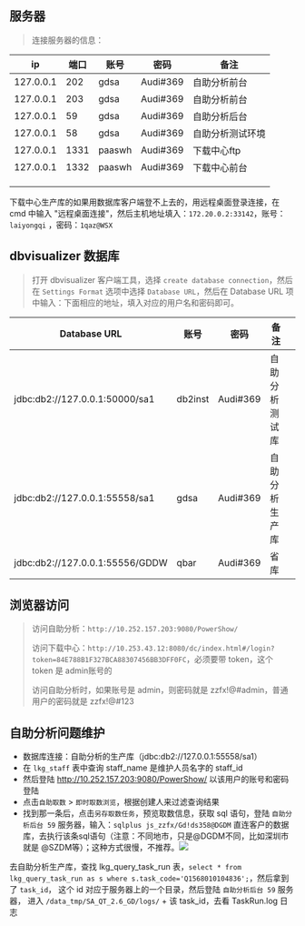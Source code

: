 ## 服务器

> 连接服务器的信息：

| ip        | 端口 | 账号   | 密码     | 备注             |
| --------- | ---- | ------ | -------- | ---------------- |
| 127.0.0.1 | 202  | gdsa   | Audi#369 | 自助分析前台     |
| 127.0.0.1 | 203  | gdsa   | Audi#369 | 自助分析前台     |
| 127.0.0.1 | 59   | gdsa   | Audi#369 | 自助分析后台     |
| 127.0.0.1 | 58   | gdsa   | Audi#369 | 自助分析测试环境 |
| 127.0.0.1 | 1331 | paaswh | Audi#369 | 下载中心ftp      |
| 127.0.0.1 | 1332 | paaswh | Audi#369 | 下载中心前台     |
|           |      |        |          |                  |
|           |      |        |          |                  |
|           |      |        |          |                  |

下载中心生产库的如果用数据库客户端登不上去的，用远程桌面登录连接，在 cmd 中输入 "远程桌面连接"，然后主机地址填入：`172.20.0.2:33142`，账号：`laiyongqi` ，密码：`1qaz@WSX`

## dbvisualizer 数据库

> 打开 dbvisualizer 客户端工具，选择 `create database connection`，然后在 `Settings Format` 选项中选择 `Database URL`，然后在 Database URL 项中输入：下面相应的地址，填入对应的用户名和密码即可。

| Database URL                    | 账号    | 密码     | 备注           |      |
| ------------------------------- | ------- | -------- | -------------- | ---- |
| jdbc:db2://127.0.0.1:50000/sa1  | db2inst | Audi#369 | 自助分析测试库 |      |
| jdbc:db2://127.0.0.1:55558/sa1  | gdsa    | Audi#369 | 自助分析生产库 |      |
| jdbc:db2://127.0.0.1:55556/GDDW | qbar    | Audi#369 | 省库           |      |

## 浏览器访问

> 访问自助分析：`http://10.252.157.203:9080/PowerShow/`
>
> 访问下载中心：`http://10.253.43.12:8080/dc/index.html#/login?token=84E788B1F327BCA88307456BB3DFF0FC`，必须要带 token，这个 token 是 admin账号的
>
> 访问自助分析时，如果账号是 admin，则密码就是 zzfx!@#admin，普通用户的密码就是 zzfx!@#123



## 自助分析问题维护

* 数据库连接：自助分析的生产库（jdbc:db2://127.0.0.1:55558/sa1）
* 在 `lkg_staff` 表中查询 staff_name 是维护人员名字的 staff_id
* 然后登陆 http://10.252.157.203:9080/PowerShow/ 以该用户的账号和密码登陆
* 点击`自助取数` > `即时取数浏览`，根据创建人来过滤查询结果
* 找到那一条后，点击`另存取数任务`，预览取数信息，获取 sql 语句，登陆 `自助分析后台 59` 服务器，输入：`sqlplus js_zzfx/Gd!ds358@DGDM` 直连客户的数据库，去执行该条sql语句（注意：不同地市，只是@DGDM不同，比如深圳市就是 @SZDM等）；这种方式很慢，不推荐。![](C:\Users\asia\Pictures\亚信\QQ截图20190909180546.png)

去自助分析生产库，查找 lkg_query_task_run 表，`select * from lkg_query_task_run as s where s.task_code='Q1568010104836';`，然后拿到了 `task_id`， 这个 id 对应于服务器上的一个目录，然后登陆 `自助分析后台 59` 服务器， 进入 `/data_tmp/SA_QT_2.6_GD/logs/` + 该 task_id，去看 TaskRun.log 日志

